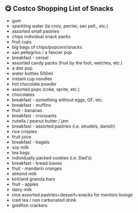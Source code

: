 ## 😋 Costco Shopping List of Snacks

- gum
- sparkling water (la croix, perrier, san pell., etc.)
- assorted small pastries
- chips individual snack packs 
- fruit cups
- big bags of chips/popcorn/snacks
- san pellegrino / a fancier pop
- breakfast - cereal
- assorted candy packs (fruit by the foot, welches, etc.)
- a diet pop
- water bottles 500ml
- instant cup noodles
- hot chocolate powder
- assorted pops (coke, sprite, etc.)
- chocolates
- breakfast - something without eggs, GF, etc.
- breakfast - muffins
- fruit - bananas
- breakfast - croissants
- nutella / peanut butter / jam
- breakfast - assorted pastries (i.e. strudels, danish)
- rice crispies
- fruit juice
- breakfast - bagels
- soy milk
- tea bags
- individually packed cookies (i.e. Dad's)
- breakfast - bread loaves
- fruit - mandarin oranges
- almond milk
- kirkland granola bars
- fruit - apples
- dairy milk
- nice assorted pastries+dessert+snacks for mentors lounge
- iced tea / non carbonated drink
- goldfish crackers
